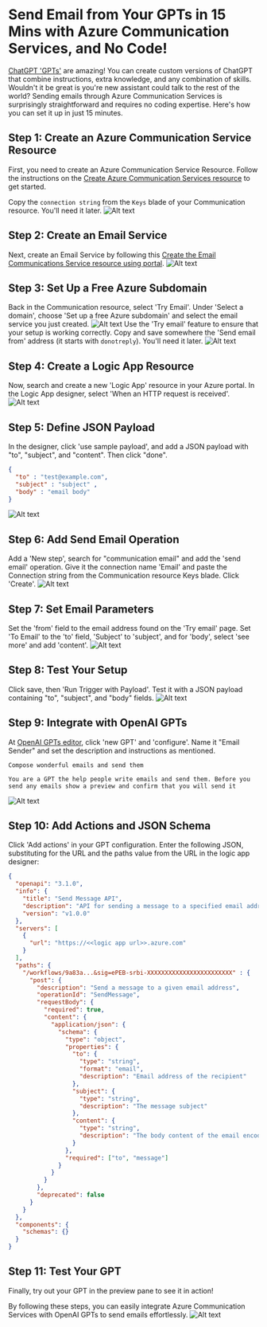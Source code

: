# Send Email from Your GPTs in 15 Mins with Azure Communication Services, and No Code!

[ChatGPT 'GPTs'](https://openai.com/blog/introducing-gpts)  are amazing! You can create custom versions of ChatGPT that combine instructions, extra knowledge, and any combination of skills. Wouldn't it be great is you're new assistant could talk to the rest of the world? Sending emails through Azure Communication Services is surprisingly straightforward and requires no coding expertise. Here's how you can set it up in just 15 minutes.

## Step 1: Create an Azure Communication Service Resource
First, you need to create an Azure Communication Service Resource. Follow the instructions on the [Create Azure Communication Services resource](https://learn.microsoft.com/en-us/azure/communication-services/quickstarts/create-communication-resource?tabs=windows&pivots=platform-azp) to get started.

Copy the `connection string` from the `Keys` blade of your Communication resource. You'll need it later.
![Alt text](image-1.png)
## Step 2: Create an Email Service
Next, create an Email Service by following this [Create the Email Communications Service resource using portal](https://learn.microsoft.com/en-us/azure/communication-services/quickstarts/email/create-email-communication-resource).
![Alt text](image-2.png)

## Step 3: Set Up a Free Azure Subdomain
Back in the Communication resource, select 'Try Email'. Under 'Select a domain', choose 'Set up a free Azure subdomain' and select the email service you just created.
![Alt text](image-3.png)
Use the 'Try email' feature to ensure that your setup is working correctly. Copy and save somewhere the 'Send email from' address (it starts with `donotreply`). You'll need it later.
![Alt text](image-11.png)

## Step 4: Create a Logic App Resource
Now, search and create a new 'Logic App' resource in your Azure portal. In the Logic App designer, select 'When an HTTP request is received'.
![Alt text](image-4.png)

## Step 5: Define JSON Payload
In the designer, click 'use sample payload', and add a JSON payload with "to", "subject", and "content". Then click "done".
```json
{
  "to" : "test@example.com",
  "subject" : "subject" ,
  "body" : "email body"
}
```
![Alt text](image-5.png)

## Step 6: Add Send Email Operation
Add a 'New step', search for "communication email" and add the 'send email' operation. Give it the connection name 'Email' and paste the Connection string from the Communication resource Keys blade. Click 'Create'.
![Alt text](image-6.png)

## Step 7: Set Email Parameters
Set the 'from' field to the email address found on the 'Try email' page. Set 'To Email' to the 'to' field, 'Subject' to 'subject', and for 'body', select 'see more' and add 'content'.
![Alt text](image-7.png)

## Step 8: Test Your Setup
Click save, then 'Run Trigger with Payload'. Test it with a JSON payload containing "to", "subject", and "body" fields.
![Alt text](image-8.png)

## Step 9: Integrate with OpenAI GPTs
At [OpenAI GPTs editor](https://chat.openai.com/gpts/editor), click 'new GPT' and 'configure'. Name it "Email Sender" and set the description and instructions as mentioned.
```
Compose wonderful emails and send them
```
```
You are a GPT the help people write emails and send them. Before you send any emails show a preview and confirm that you will send it
```
![Alt text](image-9.png)

## Step 10: Add Actions and JSON Schema
Click 'Add actions' in your GPT configuration. Enter the following JSON, substituting for the URL and the paths value from the URL in the logic app designer:

```json
{
  "openapi": "3.1.0",
  "info": {
    "title": "Send Message API",
    "description": "API for sending a message to a specified email address.",
    "version": "v1.0.0"
  },
  "servers": [
    {
      "url": "https://<<logic app url>>.azure.com"
    }
  ],
  "paths": {
    "/workflows/9a83a...&sig=ePEB-srbi-XXXXXXXXXXXXXXXXXXXXXXXX" : {
      "post": {
        "description": "Send a message to a given email address",
        "operationId": "SendMessage",
        "requestBody": {
          "required": true,
          "content": {
            "application/json": {
              "schema": {
                "type": "object",
                "properties": {
                  "to": {
                    "type": "string",
                    "format": "email",
                    "description": "Email address of the recipient"
                  },
                  "subject": {
                    "type": "string",
                    "description": "The message subject"
                  },
                  "content": {
                    "type": "string",
                    "description": "The body content of the email encoded as escaped HTML"
                  }
                },
                "required": ["to", "message"]
              }
            }
          }
        },
        "deprecated": false
      }
    }
  },
  "components": {
    "schemas": {}
  }
}
```

## Step 11: Test Your GPT
Finally, try out your GPT in the preview pane to see it in action!

By following these steps, you can easily integrate Azure Communication Services with OpenAI GPTs to send emails effortlessly.
![Alt text](image-10.png)